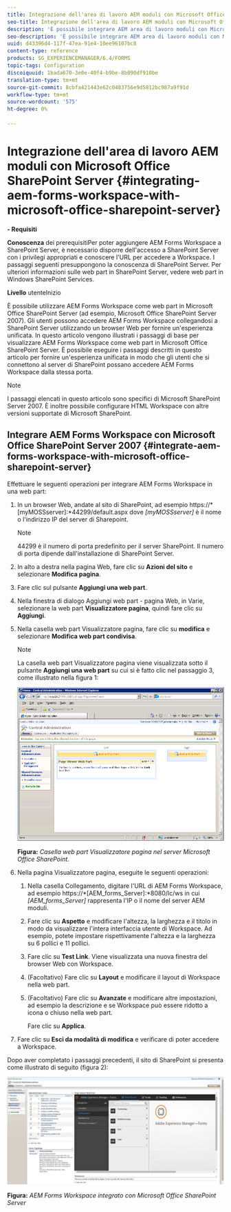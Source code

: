```yaml
---
title: Integrazione dell'area di lavoro AEM moduli con Microsoft Office SharePoint Server
seo-title: Integrazione dell'area di lavoro AEM moduli con Microsoft Office SharePoint Server
description: 'È possibile integrare AEM area di lavoro moduli con Microsoft Office SharePoint Server. '
seo-description: 'È possibile integrare AEM area di lavoro moduli con Microsoft Office SharePoint Server. '
uuid: d43396d4-117f-47ea-91e4-10ee96107bc8
content-type: reference
products: SG_EXPERIENCEMANAGER/6.4/FORMS
topic-tags: Configuration
discoiquuid: 1bada670-3e0e-40f4-b9be-8b090df910be
translation-type: tm+mt
source-git-commit: 8cbfa421443e62c0483756e9d5812bc987a9f91d
workflow-type: tm+mt
source-wordcount: '575'
ht-degree: 0%

---
```



# Integrazione dell&#39;area di lavoro AEM moduli con Microsoft Office SharePoint Server {#integrating-aem-forms-workspace-with-microsoft-office-sharepoint-server}

**- Requisiti**

**Conoscenza**
dei prerequisitiPer poter aggiungere  AEM Forms Workspace a SharePoint Server, è necessario disporre dell&#39;accesso a SharePoint Server con i privilegi appropriati e conoscere l&#39;URL per accedere a Workspace. I passaggi seguenti presuppongono la conoscenza di SharePoint Server. Per ulteriori informazioni sulle web part in SharePoint Server, vedere web part in Windows SharePoint Services.

**Livello**
utenteInizio

È possibile utilizzare  AEM Forms Workspace come web part in Microsoft Office SharePoint Server (ad esempio, Microsoft Office SharePoint Server 2007). Gli utenti possono accedere  AEM Forms Workspace collegandosi a SharePoint Server utilizzando un browser Web per fornire un&#39;esperienza unificata. In questo articolo vengono illustrati i passaggi di base per visualizzare  AEM Forms Workspace come web part in Microsoft Office SharePoint Server. È possibile eseguire i passaggi descritti in questo articolo per fornire un&#39;esperienza unificata in modo che gli utenti che si connettono al server di SharePoint possano accedere  AEM Forms Workspace dalla stessa porta.

>[!NOTE]
>
>I passaggi elencati in questo articolo sono specifici di Microsoft SharePoint Server 2007. È inoltre possibile configurare HTML Workspace con altre versioni supportate di Microsoft SharePoint.

## Integrare  AEM Forms Workspace con Microsoft Office SharePoint Server 2007 {#integrate-aem-forms-workspace-with-microsoft-office-sharepoint-server}

Effettuare le seguenti operazioni per integrare  AEM Forms Workspace in una web part:

1. In un browser Web, andate al sito di SharePoint, ad esempio https://*[myMOSSserver]:*44299/default.aspx dove *[myMOSSserver]* è il nome o l&#39;indirizzo IP del server di Sharepoint.

   >[!NOTE]
   >
   >44299 è il numero di porta predefinito per il server SharePoint. Il numero di porta dipende dall&#39;installazione di SharePoint Server.

1. In alto a destra nella pagina Web, fare clic su **Azioni del sito** e selezionare **Modifica pagina**.
1. Fare clic sul pulsante **Aggiungi una web part**.
1. Nella finestra di dialogo Aggiungi web part - pagina Web, in Varie, selezionare la web part **Visualizzatore pagina**, quindi fare clic su **Aggiungi**.
1. Nella casella web part Visualizzatore pagina, fare clic su **modifica** e selezionare **Modifica web part condivisa**.

   >[!NOTE]
   >
   >La casella web part Visualizzatore pagina viene visualizzata sotto il pulsante **Aggiungi una web part** su cui si è fatto clic nel passaggio 3, come illustrato nella figura 1:

   ![Casella web part Visualizzatore pagina nel server Microsoft Office SharePoint.](assets/page-viewer-web-part-box-in-microsoft-office-sharepoint-server.png)

   **Figura:** *Casella web part Visualizzatore pagina nel server Microsoft Office SharePoint.*

1. Nella pagina Visualizzatore pagina, eseguite le seguenti operazioni:

   1. Nella casella Collegamento, digitare l&#39;URL di  AEM Forms Workspace, ad esempio https://*[AEM_forms_Server]:*8080/lc/ws in cui *[AEM_forms_Server]* rappresenta l&#39;IP o il nome del server AEM moduli.
   1. Fare clic su **Aspetto** e modificare l&#39;altezza, la larghezza e il titolo in modo da visualizzare l&#39;intera interfaccia utente di Workspace. Ad esempio, potete impostare rispettivamente l&#39;altezza e la larghezza su 6 pollici e 11 pollici.
   1. Fare clic su **Test Link**. Viene visualizzata una nuova finestra del browser Web con Workspace.
   1. (Facoltativo) Fare clic su **Layout** e modificare il layout di Workspace nella web part.
   1. (Facoltativo) Fare clic su **Avanzate** e modificare altre impostazioni, ad esempio la descrizione e se Workspace può essere ridotto a icona o chiuso nella web part.

      Fare clic su **Applica**.

1. Fare clic su **Esci da modalità di modifica** e verificare di poter accedere a Workspace.

Dopo aver completato i passaggi precedenti, il sito di SharePoint si presenta come illustrato di seguito (figura 2):

![ AEM Forms Workspace integrato con Microsoft Office SharePoint Server](assets/aem-forms-workspace.jpg)

**Figura:** *AEM Forms Workspace integrato con Microsoft Office SharePoint Server*

